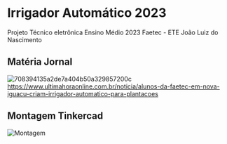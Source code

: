 # Irrigador Automático 2023
Projeto Técnico eletrônica Ensino Médio 2023
Faetec - ETE João Luiz do Nascimento

## Matéria Jornal
![708394135a2de7a404b50a329857200c](https://github.com/user-attachments/assets/0172c2d8-3376-4866-8940-608f34e6acd7)
https://www.ultimahoraonline.com.br/noticia/alunos-da-faetec-em-nova-iguacu-criam-irrigador-automatico-para-plantacoes

## Montagem Tinkercad 
![Montagem](https://github.com/user-attachments/assets/0aadc8fc-3b9d-421b-90c5-639da580ee0a)


